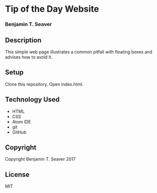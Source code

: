 # Tip of the Day Website

### Benjamin T. Seaver

## Description
This simple web page illustrates a common pitfall with floating boxes and advises how to avoid it.

## Setup
Clone this repository.  Open index.html.

## Technology Used
* HTML
* CSS
* Atom IDE
* git
* GitHub

## Copyright
Copyright Benjamin T. Seaver 2017

## License
MIT
